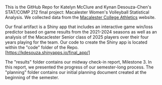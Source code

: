 This is the GitHub Repo for Katelyn McClure and Kynan Desouza-Chen's STAT/COMP 212 final project: Macalester Women's Volleyball Statistical Analysis. We collected data from the [Macalester College Athletics](https://athletics.macalester.edu/sports/2008/1/29/VB_0129081140.aspx) website.

Our final artifact is a Shiny app that includes an interactive game win/loss predictor based on game results from the 2021-2024 seasons as well as an analysis of the Macaclester Senior class of 2025 players over their four years playing for the team. Our code to create the Shiny app is located within the "code" folder of the Repo. [https://kdesouza.shinyapps.io/final_app/]

The "results" folder contains our midway check-in report, Milestone 3. In this report, we presented the progress of our semester-long process. The "planning" folder contains our initial planning document created at the beginning of the semester.  
